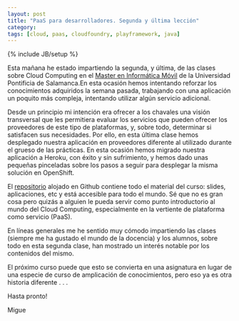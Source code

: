 ```yaml
---
layout: post
title: "PaaS para desarrolladores. Segunda y última lección"
category: 
tags: [cloud, paas, cloudfoundry, playframework, java]
---
```

{% include JB/setup %}

Esta mañana he estado impartiendo la segunda, y última, de las clases sobre Cloud Computing en el [Master en Informática Móvil](http://www.web.upsa.es/mimo/) de la Universidad Pontificia de Salamanca.En esta ocasión hemos intentando reforzar los conocimientos adquiridos la semana pasada, trabajando con una aplicación un poquito más compleja, intentando utilizar algún servicio adicional.

Desde un principio mi intención era ofrecer a los chavales una visión transversal que les permitiera evaluar los servicios que pueden ofrecer los proveedores de este tipo de plataformas, y, sobre todo, determinar si satisfacen sus necesidades. Por ello, en esta última clase hemos desplegado nuestra aplicación en proveedores diferente al utilizado durante el grueso de las prácticas. En esta ocasión hemos migrado nuestra aplicación a Heroku, con éxito y sin sufrimiento, y hemos dado unas pequeñas pinceladas sobre los pasos a seguir para desplegar la misma solución en OpenShift.

El [repositorio](http://github.com/migue/paas-lessons) alojado en Github contiene todo el material del curso: slides, aplicaciones, etc y está accesible para todo el mundo. Sé que no es gran cosa pero quizás a alguien le pueda servir como punto introductorio al mundo del Cloud Computing, especialmente en la vertiente de plataforma como servicio (PaaS).

En líneas generales me he sentido muy cómodo impartiendo las clases (siempre me ha gustado el mundo de la docencia) y los alumnos, sobre todo en esta segunda clase, han mostrado un interés notable por los contenidos del mismo.

El próximo curso puede que esto se convierta en una asignatura en lugar de una especie de curso de amplicación de conocimientos, pero eso ya es otra historia diferente . . .

Hasta pronto!

Migue